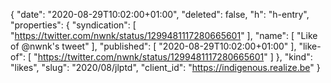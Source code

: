 {
  "date": "2020-08-29T10:02:00+01:00",
  "deleted": false,
  "h": "h-entry",
  "properties": {
    "syndication": [
      "https://twitter.com/nwnk/status/1299481117280665601"
    ],
    "name": [
      "Like of @nwnk's tweet"
    ],
    "published": [
      "2020-08-29T10:02:00+01:00"
    ],
    "like-of": [
      "https://twitter.com/nwnk/status/1299481117280665601"
    ]
  },
  "kind": "likes",
  "slug": "2020/08/jlptd",
  "client_id": "https://indigenous.realize.be"
}

